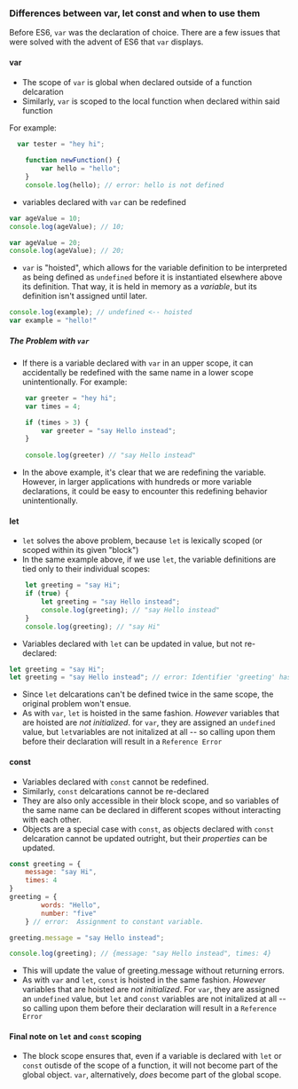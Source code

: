 ### Differences between var, let const and when to use them

Before ES6, `var` was the declaration of choice. There are a few issues that were solved with the advent of ES6 that `var` displays.

#### var

- The scope of `var` is global when declared outside of a function delcaration
- Similarly, `var` is scoped to the local function when declared within said function

For example:

```js
  var tester = "hey hi";
    
    function newFunction() {
        var hello = "hello";
    }
    console.log(hello); // error: hello is not defined
```

- variables declared with `var` can be redefined 

```js
var ageValue = 10;
console.log(ageValue); // 10;

var ageValue = 20;
console.log(ageValue); // 20;

```

- `var` is "hoisted", which allows for the variable definition to be interpreted as being defined as `undefined` before it is instantiated elsewhere above its definition. That way, it is held in memory as a *variable*, but its definition isn't assigned until later.

```js
console.log(example); // undefined <-- hoisted
var example = "hello!"
```

##### The Problem with `var`

- If there is a variable declared with `var` in an upper scope, it can accidentally be redefined with the same name in a lower scope unintentionally. For example: 

```js
    var greeter = "hey hi";
    var times = 4;

    if (times > 3) {
        var greeter = "say Hello instead"; 
    }
    
    console.log(greeter) // "say Hello instead"
```

- In the above example, it's clear that we are redefining the variable. However, in larger applications with hundreds or more variable declarations, it could be easy to encounter this redefining behavior unintentionally. 


#### let

- `let` solves the above problem, because `let` is lexically scoped (or scoped within its given "block")
- In the same example above, if we use `let`, the variable definitions are tied only to their individual scopes:

```js
    let greeting = "say Hi";
    if (true) {
        let greeting = "say Hello instead";
        console.log(greeting); // "say Hello instead"
    }
    console.log(greeting); // "say Hi"
```

- Variables declared with `let` can be updated in value, but not re-declared:

```js
let greeting = "say Hi";
let greeting = "say Hello instead"; // error: Identifier 'greeting' has already been declared
```

- Since `let` delcarations can't be defined twice in the same scope, the original problem won't ensue. 
- As with `var`, `let` is hoisted in the same fashion. *However* variables that are hoisted are *not initialized*. for `var`, they are assigned an `undefined` value, but `let`variables are not initalized at all -- so calling upon them before their declaration will result in a `Reference Error`

#### const

- Variables declared with `const` cannot be redefined. 
- Similarly, `const` delcarations cannot be re-declared
- They are also only accessible in their block scope, and so variables of the same name can be declared in different scopes without interacting with each other.
- Objects are a special case with `const`, as objects declared with `const` delcaration cannot be updated outright, but their *properties* can be updated. 

```js
const greeting = {
    message: "say Hi",
    times: 4
}
greeting = {
        words: "Hello",
        number: "five"
    } // error:  Assignment to constant variable.

greeting.message = "say Hello instead";

console.log(greeting); // {message: "say Hello instead", times: 4}

```

- This will update the value of greeting.message without returning errors.
- As with `var` and `let`, `const` is hoisted in the same fashion. *However* variables that are hoisted are *not initialized*. For `var`, they are assigned an `undefined` value, but `let` and `const` variables are not initalized at all -- so calling upon them before their declaration will result in a `Reference Error`

#### Final note on `let` and `const` scoping

- The block scope ensures that, even if a variable is declared with `let` or `const` outisde of the scope of a function, it will not become part of the global object. `var`, alternatively, *does* become part of the global scope.
